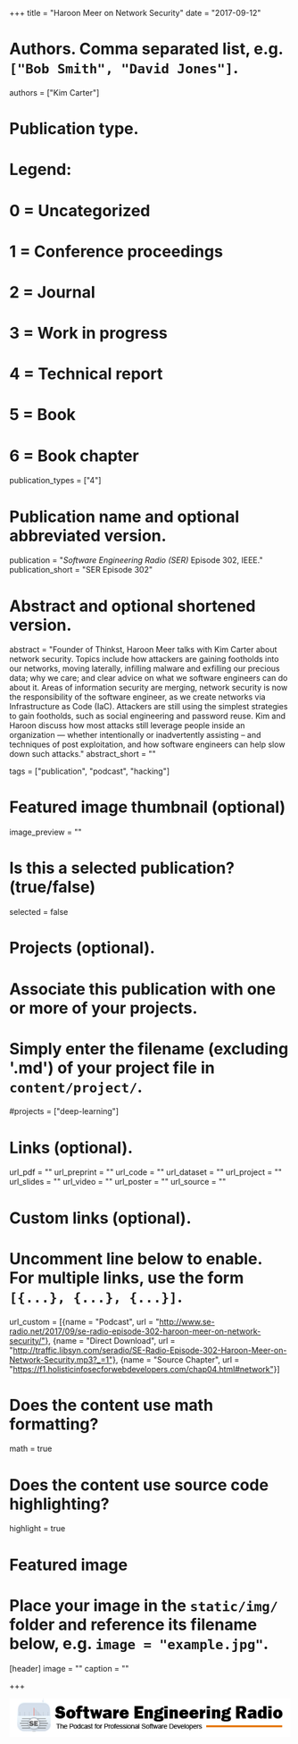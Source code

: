 +++
title = "Haroon Meer on Network Security"
date = "2017-09-12"

# Authors. Comma separated list, e.g. `["Bob Smith", "David Jones"]`.
authors = ["Kim Carter"]

# Publication type.
# Legend:
# 0 = Uncategorized
# 1 = Conference proceedings
# 2 = Journal
# 3 = Work in progress
# 4 = Technical report
# 5 = Book
# 6 = Book chapter
publication_types = ["4"]

# Publication name and optional abbreviated version.
publication = "*Software Engineering Radio (SER)* Episode 302, IEEE."
publication_short = "SER Episode 302"

# Abstract and optional shortened version.
abstract = "Founder of Thinkst, Haroon Meer talks with Kim Carter about network security. Topics include how attackers are gaining footholds into our networks, moving laterally, infilling malware and exfilling our precious data; why we care; and clear advice on what we software engineers can do about it. Areas of information security are merging, network security is now the responsibility of the software engineer, as we create networks via Infrastructure as Code (IaC). Attackers are still using the simplest strategies to gain footholds, such as social engineering and password reuse. Kim and Haroon discuss how most attacks still leverage people inside an organization — whether intentionally or inadvertently assisting – and techniques of post exploitation, and how software engineers can help slow down such attacks."
abstract_short = ""

tags = ["publication", "podcast", "hacking"]

# Featured image thumbnail (optional)
image_preview = ""

# Is this a selected publication? (true/false)
selected = false

# Projects (optional).
#   Associate this publication with one or more of your projects.
#   Simply enter the filename (excluding '.md') of your project file in `content/project/`.
#projects = ["deep-learning"]
 

# Links (optional).
url_pdf = ""
url_preprint = ""
url_code = ""
url_dataset = ""
url_project = ""
url_slides = ""
url_video = ""
url_poster = ""
url_source = ""

# Custom links (optional).
#   Uncomment line below to enable. For multiple links, use the form `[{...}, {...}, {...}]`.
url_custom = [{name = "Podcast", url = "http://www.se-radio.net/2017/09/se-radio-episode-302-haroon-meer-on-network-security/"}, {name = "Direct Download", url = "http://traffic.libsyn.com/seradio/SE-Radio-Episode-302-Haroon-Meer-on-Network-Security.mp3?_=1"}, {name = "Source Chapter", url = "https://f1.holisticinfosecforwebdevelopers.com/chap04.html#network"}]

# Does the content use math formatting?
math = true

# Does the content use source code highlighting?
highlight = true

# Featured image
# Place your image in the `static/img/` folder and reference its filename below, e.g. `image = "example.jpg"`.
[header]
image = ""
caption = ""

+++

[![Software Engineering Radio](/img/publication/se-radio-logo.png)](http://www.se-radio.net/team/kim-carter/)
